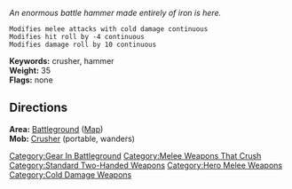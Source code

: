 *An enormous battle hammer made entirely of iron is here.*

`Modifies melee attacks with cold damage continuous`  
`Modifies hit roll by -4 continuous`  
`Modifies damage roll by 10 continuous`

**Keywords:** crusher, hammer  
**Weight:** 35  
**Flags:** none

## Directions

**Area:** [Battleground](Battleground "wikilink")
([Map](Battleground_Map "wikilink"))  
**Mob:** [Crusher](Crusher "wikilink") (portable, wanders)

[Category:Gear In
Battleground](Category:Gear_In_Battleground "wikilink") [Category:Melee
Weapons That Crush](Category:Melee_Weapons_That_Crush "wikilink")
[Category:Standard Two-Handed
Weapons](Category:Standard_Two-Handed_Weapons "wikilink") [Category:Hero
Melee Weapons](Category:Hero_Melee_Weapons "wikilink") [Category:Cold
Damage Weapons](Category:Cold_Damage_Weapons "wikilink")
